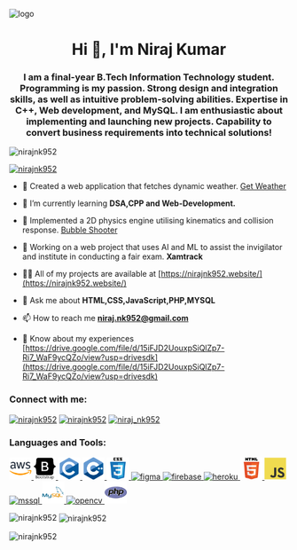 
![logo](https://www.proideators.com/wp-content/uploads/2018/11/Learn-Best-Online-Web-design-Designing-htm-css-javascript-Training-Courses-Certification.jpg)
<h1 align="center">Hi 👋, I'm Niraj Kumar</h1>
<h3 align="center">I am a final-year B.Tech Information Technology student. Programming is my passion. Strong design and integration skills, as well as intuitive problem-solving abilities. Expertise in C++, Web development, and MySQL. I am enthusiastic about implementing and launching new projects. Capability to convert business requirements into technical solutions!</h3>



<p align="left"> <img src="https://komarev.com/ghpvc/?username=nirajnk952&label=Profile%20views&color=0e75b6&style=flat" alt="nirajnk952" /> </p>

<p align="left"> <a href="https://twitter.com/nirajnk952" target="blank"><img src="https://img.shields.io/twitter/follow/nirajnk952?logo=twitter&style=for-the-badge" alt="nirajnk952" /></a> </p>

- 🔭 Created a web application that fetches dynamic weather. [Get Weather](https://62b9370ed2fa154ff837d09f--venerable-druid-966fc5.netlify.app/)

- 🌱 I’m currently learning **DSA,CPP and Web-Development.**

- 👯 Implemented a 2D physics engine utilising kinematics and collision response. [Bubble Shooter](https://niraj952.netlify.app/)

- 🔭 Working on a web project that uses AI and ML to assist the invigilator and institute in conducting a fair exam. **Xamtrack**

- 👨‍💻 All of my projects are available at [https://nirajnk952.website/](https://nirajnk952.website/)

- 💬 Ask me about **HTML,CSS,JavaScript,PHP,MYSQL**

- 📫 How to reach me **niraj.nk952@gmail.com**

- 📄 Know about my experiences [https://drive.google.com/file/d/15iFJD2UouxpSiQlZp7-Ri7_WaF9ycQZo/view?usp=drivesdk](https://drive.google.com/file/d/15iFJD2UouxpSiQlZp7-Ri7_WaF9ycQZo/view?usp=drivesdk)

<h3 align="left">Connect with me:</h3>
<p align="left">
<a href="https://twitter.com/nirajnk952" target="blank"><img align="center" src="https://raw.githubusercontent.com/rahuldkjain/github-profile-readme-generator/master/src/images/icons/Social/twitter.svg" alt="nirajnk952" height="30" width="40" /></a>
<a href="https://linkedin.com/in/nirajnk952" target="blank"><img align="center" src="https://raw.githubusercontent.com/rahuldkjain/github-profile-readme-generator/master/src/images/icons/Social/linked-in-alt.svg" alt="nirajnk952" height="30" width="40" /></a>
<a href="https://www.hackerrank.com/niraj_nk952" target="blank"><img align="center" src="https://raw.githubusercontent.com/rahuldkjain/github-profile-readme-generator/master/src/images/icons/Social/hackerrank.svg" alt="niraj_nk952" height="30" width="40" /></a>
</p>

<h3 align="left">Languages and Tools:</h3>
<p align="left"> <a href="https://aws.amazon.com" target="_blank" rel="noreferrer"> <img src="https://raw.githubusercontent.com/devicons/devicon/master/icons/amazonwebservices/amazonwebservices-original-wordmark.svg" alt="aws" width="40" height="40"/> </a> <a href="https://getbootstrap.com" target="_blank" rel="noreferrer"> <img src="https://raw.githubusercontent.com/devicons/devicon/master/icons/bootstrap/bootstrap-plain-wordmark.svg" alt="bootstrap" width="40" height="40"/> </a> <a href="https://www.cprogramming.com/" target="_blank" rel="noreferrer"> <img src="https://raw.githubusercontent.com/devicons/devicon/master/icons/c/c-original.svg" alt="c" width="40" height="40"/> </a> <a href="https://www.w3schools.com/cpp/" target="_blank" rel="noreferrer"> <img src="https://raw.githubusercontent.com/devicons/devicon/master/icons/cplusplus/cplusplus-original.svg" alt="cplusplus" width="40" height="40"/> </a> <a href="https://www.w3schools.com/css/" target="_blank" rel="noreferrer"> <img src="https://raw.githubusercontent.com/devicons/devicon/master/icons/css3/css3-original-wordmark.svg" alt="css3" width="40" height="40"/> </a> <a href="https://www.figma.com/" target="_blank" rel="noreferrer"> <img src="https://www.vectorlogo.zone/logos/figma/figma-icon.svg" alt="figma" width="40" height="40"/> </a> <a href="https://firebase.google.com/" target="_blank" rel="noreferrer"> <img src="https://www.vectorlogo.zone/logos/firebase/firebase-icon.svg" alt="firebase" width="40" height="40"/> </a> <a href="https://heroku.com" target="_blank" rel="noreferrer"> <img src="https://www.vectorlogo.zone/logos/heroku/heroku-icon.svg" alt="heroku" width="40" height="40"/> </a> <a href="https://www.w3.org/html/" target="_blank" rel="noreferrer"> <img src="https://raw.githubusercontent.com/devicons/devicon/master/icons/html5/html5-original-wordmark.svg" alt="html5" width="40" height="40"/> </a> <a href="https://developer.mozilla.org/en-US/docs/Web/JavaScript" target="_blank" rel="noreferrer"> <img src="https://raw.githubusercontent.com/devicons/devicon/master/icons/javascript/javascript-original.svg" alt="javascript" width="40" height="40"/> </a> <a href="https://www.microsoft.com/en-us/sql-server" target="_blank" rel="noreferrer"> <img src="https://www.svgrepo.com/show/303229/microsoft-sql-server-logo.svg" alt="mssql" width="40" height="40"/> </a> <a href="https://www.mysql.com/" target="_blank" rel="noreferrer"> <img src="https://raw.githubusercontent.com/devicons/devicon/master/icons/mysql/mysql-original-wordmark.svg" alt="mysql" width="40" height="40"/> </a> <a href="https://opencv.org/" target="_blank" rel="noreferrer"> <img src="https://www.vectorlogo.zone/logos/opencv/opencv-icon.svg" alt="opencv" width="40" height="40"/> </a> <a href="https://www.php.net" target="_blank" rel="noreferrer"> <img src="https://raw.githubusercontent.com/devicons/devicon/master/icons/php/php-original.svg" alt="php" width="40" height="40"/> </a> </p>

<p><img align="left" src="https://github-readme-stats.vercel.app/api/top-langs?username=nirajnk952&show_icons=true&locale=en&layout=compact" alt="nirajnk952" /></p>

<p>&nbsp;<img align="center" src="https://github-readme-stats.vercel.app/api?username=nirajnk952&show_icons=true&locale=en" alt="nirajnk952" /></p>

<p><img align="center" src="https://github-readme-streak-stats.herokuapp.com/?user=nirajnk952&" alt="nirajnk952" /></p>
